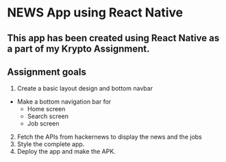 # NEWS App using React Native

## This app has been created using React Native as a part of my Krypto Assignment.

## Assignment goals

1. Create a basic layout design and bottom navbar

- Make a bottom navigation bar for
  - Home screen
  - Search screen
  - Job screen

2. Fetch the APIs from hackernews to display the news and the jobs
3. Style the complete app.
4. Deploy the app and make the APK.
